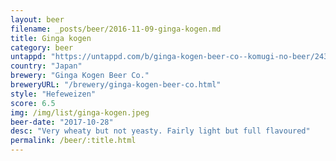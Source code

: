 ```yaml
---
layout: beer
filename: _posts/beer/2016-11-09-ginga-kogen.md
title: Ginga kogen
category: beer
untappd: "https://untappd.com/b/ginga-kogen-beer-co--komugi-no-beer/243493"
country: "Japan"
brewery: "Ginga Kogen Beer Co."
breweryURL: "/brewery/ginga-kogen-beer-co.html"
style: "Hefeweizen"
score: 6.5
img: /img/list/ginga-kogen.jpeg
beer-date: "2017-10-28"
desc: "Very wheaty but not yeasty. Fairly light but full flavoured"
permalink: /beer/:title.html
---
```

